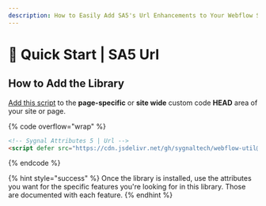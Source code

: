 ```yaml
---
description: How to Easily Add SA5's Url Enhancements to Your Webflow Site
---
```


# 🚀 Quick Start | SA5 Url

## How to Add the Library <a href="#step-1---add-the-library" id="step-1---add-the-library"></a>

[Add this script](../overview/how-to-add-custom-code.md) to the **page-specific** or **site wide** custom code **HEAD** area of your site or page.&#x20;

{% code overflow="wrap" %}
```html
<!-- Sygnal Attributes 5 | Url --> 
<script defer src="https://cdn.jsdelivr.net/gh/sygnaltech/webflow-util@5.4.0/dist/nocode/webflow-url.js"></script>
```
{% endcode %}

{% hint style="success" %}
Once the library is installed, use the attributes you want for the specific features you're looking for in this library. Those are documented with each feature.&#x20;
{% endhint %}
